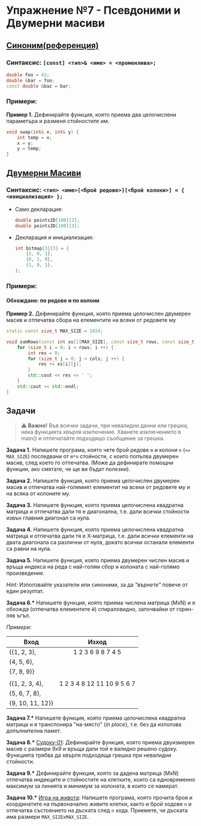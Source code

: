 # Упражнение №7 - Псевдоними и Двумерни масиви


## [Синоним(референция)](https://isocpp.org/wiki/faq/references)

### Синтаксис: `[const] <тип>& <име> = <променлива>;`

```cpp
double foo = 42;
double &bar = foo;
const double &baz = bar;
```

### Примери:

**Пример 1.** Дефинирайте функция, която приема два целочислени параметъра и разменя стойностите им.
```cpp
void swap(int& x, int& y) {
    int temp = x;
    x = y;
    y = temp;
}
```


## [Двумерни Масиви](https://www.geeksforgeeks.org/cpp-multidimensional-array/)

### Синтаксис: `<тип> <име>[<брой редове>][<брой колони>] = { <инициализация> };`

- Само декларация:
    ```cpp
    double points2D[100][2];
    double points3D[100][3];
    ```

- Декларация и инициализация:
    ```cpp
    int bitmap[3][3] = {
        {1, 0, 1},
        {0, 1, 0},
        {1, 0, 1},
    };
    ```

### Примери:

#### Обхождане: по редове и по колони

**Пример 2.** Дефинирайте функция, която приема целочислен двумерен масив и отпечатва сбора на елементите на всеки от редовете му
```cpp
static const size_t MAX_SIZE = 1024;

void sumRows(const int xs[][MAX_SIZE], const size_t rows, const size_t cols) {
    for (size_t i = 0; i < rows; i ++) {
        int res = 0;
        for (size_t j = 0; j < cols; j ++) {
            res += xs[i][j];
        }
        std::cout << res << ' ';
    }
    std::cout << std::endl;
}
```

## Задачи

> :warning: **Важно!** Във всички задачи, при невалидни данни или грешка, нека функцията хвърля изключение. Хванете изключението в main() и отпечатайте подходящо съобщение за грешка.

**Задача 1.** Напишете програма, която чете брой редове `m` и колони `n` (`<= MAX_SIZE`) последвани от `m*n` стойности, с които попълва двумерен масив, след което го отпечатва. (Може да дефинирате помощни функции, ако смятате, че ще ви бъдат полезни).

**Задача 2.** Напишете функция, която приема целочислен двумерен масив и отпечатва най-големият елементит на всеки от редовете му и на всяка от колоните му.

**Задача 3.** Напишете функция, която приема целочислена квадратна матрица и отпечатва дали тя е диагонална, т.е. дали всички стойности извън главния диагонал са нула.

**Задача 4.** Напишете функция, която приема целочислена квадратна матрица и отпечатва дали тя е Х-матрица, т.е. дали всички елементи на двата диагонала са различни от нула, докато всички останали елементи са равни на нула.

**Задача 5.** Напишете функция, която приема двумерен числен масив и връща индекса на реда с най-голям сбор и колоната с най-голямо произведение.

_Hint:_ Използвайте указатели или синоними, за да _"върнете"_ повече от един резултат.

**Задача 6.&ast;** Напишете функция, която приема числена матрица (MxN) и я обхожда (отпечатва елементите ѝ) спираловидно, започвайки от горен-ляв ъгъл.

_Примери:_

|     Вход     |   Изход   |
|--------------|:---------:|
| {{1, 2, 3},  | 1 2 3 6 9 8 7 4 5 |
|  {4, 5, 6},  | |
|  {7, 8, 9}}  | |
| | |
| {{1, 2, 3, 4}, | 1 2 3 4 8 12 11 10 9 5 6 7 |
|  {5, 6, 7, 8}, | |
|  {9, 10, 11, 12}} | |


**Задача 7.&ast;** Напишете функция, която приема целочислена квадратна матрица и я транспонира "на-място" (_in place_), т.е. без да използва допълнителнa памет.

**Задача 8.&ast;** [Судоку-01](https://en.wikipedia.org/wiki/Sudoku): Дефинирайте функция, която приема двуизмерен масив с размери _9х9_ и връща дали той е валидно решено судоку. Функцията трябва да хвърля подходяща грешка при невалидни стойности.

**Задача 9.&ast;** Дефинирайте функция, която за дадена матрица (MxN) отпечатва индекците и стойностите на клетките, които са едновременно максимум за линията и минимум за колоната, в които се намират.

**Задача 10.&ast;** [Игра на живота](https://en.wikipedia.org/wiki/Conway%27s_Game_of_Life): Напишете програма, която прочита броя и координатите на първоначално живите клетки, както и брой ходове `n` и отпечатва състоянието на дъската след `n` хода. Приемете, че дъската има размери `MAX_SIZExMAX_SIZE`.
